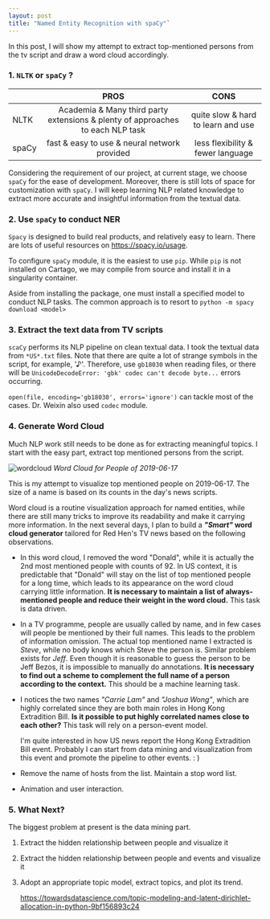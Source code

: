 ```yaml
---
layout: post
title: "Named Entity Recognition with spaCy"`
---
```


In this post, I will show my attempt to extract top-mentioned persons from the tv script and draw a word cloud accordingly.

### 1. `NLTK` or `spaCy` ?

|       |                             PROS                             |                CONS                |
| ----- | :----------------------------------------------------------: | :--------------------------------: |
| NLTK  | Academia & Many third party extensions & plenty of approaches to each NLP task | quite slow & hard to learn and use |
| spaCy |         fast & easy to use & neural network provided         | less flexibility & fewer language  |

Considering the requirement of our project, at current stage, we choose `spaCy` for the ease of development. Moreover, there is still lots of space for customization with `spaCy`. I will keep learning NLP related knowledge to extract more accurate and insightful information from the textual data.



### 2. Use `spaCy` to conduct NER

`Spacy` is designed to build real products, and relatively easy to learn. There are lots of useful resources on https://spacy.io/usage.  

To configure `spaCy` module, it is the easiest to use `pip`. While `pip` is not installed on Cartago, we may compile from source and install it in a singularity container.

Aside from installing the package, one must install a specified model to conduct NLP tasks. The common approach is to resort to `python -m spacy download <model>`



### 3. Extract the text data from TV scripts

`scaCy` performs its NLP pipeline on clean textual data. I took the textual data from `*US*.txt` files. Note that there are quite a lot of strange symbols in the script, for example, '♪'. Therefore, use `gb18030` when reading files, or there will be `UnicodeDecodeError: 'gbk' codec can't decode byte...` errors occurring. 

`open(file, encoding='gb18030', errors='ignore')` can tackle most of the cases. Dr. Weixin also used `codec` module.



### 4. Generate Word Cloud

Much NLP work still needs to be done as for extracting meaningful topics. I start with the easy part, extract top mentioned persons from the script.

![wordcloud](/assets/wordcloud.png)
*Word Cloud for People of 2019-06-17*

This is my attempt to visualize top mentioned people on 2019-06-17. The size of a name is based on its counts in the day's news scripts. 

Word cloud is a routine visualization approach for named entities, while there are still many tricks to improve its readability and make it carrying more information. In the next several days, I plan to build a ***"Smart"* word cloud generator** tailored for Red Hen's TV news based on the following observations.

- In this word cloud, I removed the word "Donald", while it is actually the 2nd most mentioned people with counts of 92. In US context, it is predictable that "Donald" will stay on the list of top mentioned people for a long time, which leads to its appearance on the word cloud carrying little information. **It is necessary to maintain a list of  always-mentioned people and reduce their weight in the word cloud.** This task is data driven.

- In a TV programme, people are usually called by name, and in few cases will people be mentioned by their full names. This leads to the problem of information omission. The actual top mentioned name I extracted is *Steve*, while no body knows which Steve the person is. Similar problem exists for *Jeff*. Even though it is reasonable to guess the person to be Jeff Bezos, it is impossible to manually do annotations. **It is necessary to find out a scheme to complement the full name of a person according to the context.** This should be a machine learning task.

- I notices the two names *"Carrie Lam"* and *"Joshua Wong"*, which are highly correlated since they are both main roles in Hong Kong Extradition Bill. **Is it possible to put highly correlated names close to each other?** This task will rely on a person-event model.

  I'm quite interested in how US news report the Hong Kong Extradition Bill event. Probably I can start from data mining and visualization from this event and promote the pipeline to other events. : )

- Remove the name of hosts from the list. Maintain a stop word list.

- Animation and user interaction.

  

### 5. What Next?

The biggest problem at present is the data mining part.

1. Extract the hidden relationship between people and visualize it

2. Extract the hidden relationship between people and events and visualize it

3. Adopt an appropriate topic model, extract topics, and plot its trend.

   https://towardsdatascience.com/topic-modeling-and-latent-dirichlet-allocation-in-python-9bf156893c24
